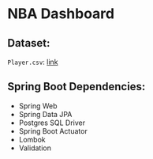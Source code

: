 # NBA Dashboard

##  Dataset:
`Player.csv`: [link](https://www.kaggle.com/datasets/sumitrodatta/nba-aba-baa-stats?select=Player+Totals.csv)

## Spring Boot Dependencies:
- Spring Web
- Spring Data JPA
- Postgres SQL Driver
- Spring Boot Actuator
- Lombok
- Validation